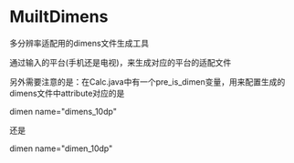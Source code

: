 # MuiltDimens
多分辨率适配用的dimens文件生成工具

通过输入的平台(手机还是电视)，来生成对应的平台的适配文件

另外需要注意的是：在Calc.java中有一个pre_is_dimen变量，用来配置生成的dimens文件中attribute对应的是

dimen name="dimens_10dp"

还是

dimen name="dimen_10dp"
